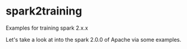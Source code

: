 # spark2training
Examples for training spark 2.x.x

Let's take a look at into the spark 2.0.0 of Apache via some examples.
